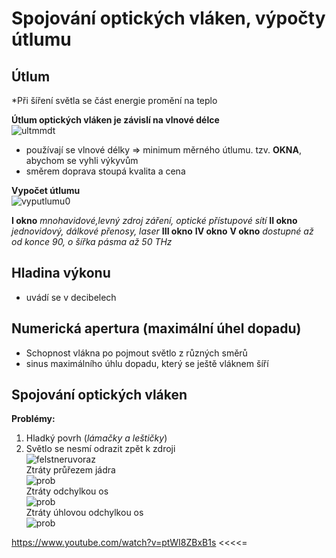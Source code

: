 # Spojování optických vláken, výpočty útlumu

## Útlum
*Při šíření světla se část energie promění na teplo

**Útlum optických vláken je závislí na vlnové délce**<br>
![ultmmdt](https://mamut.spseol.cz/nozka/psk/044-opticka-vlakna-III/okna.png)
* používají se vlnové délky => minimum měrného útlumu. tzv. **OKNA**, abychom se vyhli výkyvům
* směrem doprava stoupá kvalita a cena

**Vypočet útlumu**<br>
![vyputlumu0](https://i.imgur.com/CbCAvu0.png)


**I okno** *mnohavidové,levný zdroj záření, optické přístupové sítí*
**II okno** *jednovidový, dálkové přenosy, laser*
**III okno**
**IV okno** 
**V okno** *dostupné až od konce 90, o šířka pásma až 50 THz*

## Hladina výkonu
* uvádí se v decibelech

## Numerická apertura (maximální úhel dopadu)
* Schopnost vlákna po pojmout světlo z různých směrů
* sinus maximálního úhlu dopadu, který se ještě vláknem šíří

## Spojování optických vláken
**Problémy:**
1. Hladký povrh (*lámačky a leštičky*)
2. Světlo se nesmí odrazit zpět k zdroji<br>
![felstneruvoraz](https://i.imgur.com/yKmYe31.png)<br>
Ztráty průřezem jádra<br>
![prob](https://mamut.spseol.cz/nozka/psk/048-opticka-vlakna-IV/jadra.png)<br>
Ztráty odchylkou os<br>
![prob](https://mamut.spseol.cz/nozka/psk/048-opticka-vlakna-IV/osy.png)<br>
Ztráty úhlovou odchylkou os<br>
![prob](https://mamut.spseol.cz/nozka/psk/048-opticka-vlakna-IV/uosy.png)<br>

https://www.youtube.com/watch?v=ptWI8ZBxB1s <<<<=